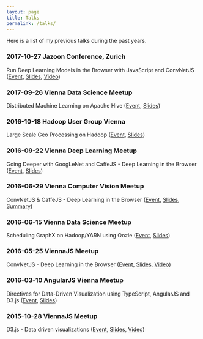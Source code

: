 ```yaml
---
layout: page
title: Talks
permalink: /talks/
---
```


Here is a list of my previous talks during the past years.

### 2017-10-27 Jazoon Conference, Zurich

Run Deep Learning Models in the Browser with JavaScript and ConvNetJS
([Event](https://jazoon.com/autumn2017/session/run-deep-learning-models-in-the-browser-with-javascript-and-convnetjs/),
[Slides](https://docs.google.com/presentation/d/18rcDSZc7PCfa3zuoeHVYqbTaMSza8gxCqSF9HOfewuw/edit?usp=sharing),
[Video](https://www.youtube.com/watch?v=qL4EQFBOu3A))

### 2017-09-26 Vienna Data Science Meetup

Distributed Machine Learning on Apache Hive
([Event](https://www.meetup.com/de-DE/Vienna-Data-Science-Tools/events/242767939/),
[Slides](https://docs.google.com/presentation/d/1r7k0VggUBmEIsF7IBJtn558fEOq812i1gBVXBxF4Wy8/edit?usp=sharing))

### 2016-10-18 Hadoop User Group Vienna

Large Scale Geo Processing on Hadoop
([Event](https://www.meetup.com/de-DE/futureofdata-vienna/events/242215692/),
[Slides](https://docs.google.com/presentation/d/1gMWpvRvM5akjZew8ZoQPqFJuiKAuovv2GEiCWdH8vm4/edit?usp=sharing))

### 2016-09-22 Vienna Deep Learning Meetup

Going Deeper with GoogLeNet and CaffeJS - Deep Learning in the Browser
([Event](https://www.meetup.com/de-DE/Vienna-Deep-Learning-Meetup/events/233441928/),
[Slides](https://docs.google.com/presentation/d/19ZavmCzObgiGMOJVydSmcJFw6pBUsrnon9TMP8nAhTU/edit?usp=sharing))

### 2016-06-29 Vienna Computer Vision Meetup

ConvNetJS & CaffeJS - Deep Learning in the Browser
([Event](https://www.meetup.com/de-DE/Vienna-Computer-Vision-Meetup/events/tszrnlyvjbmc/),
[Slides](https://docs.google.com/presentation/d/1OMjHKbHqhtAQTWShxUNUQ7wC6Ozp1rXcbIRzDF-m6S8/edit?usp=sharing),
[Summary](https://anyline.com/news/monthly-computer-vision-meetup-roundup-7/))

### 2016-06-15 Vienna Data Science Meetup

Scheduling GraphX on Hadoop/YARN using Oozie
([Event](https://www.meetup.com/de-DE/Vienna-Data-Science-Tools/events/230220798/),
[Slides](https://docs.google.com/presentation/d/1P85yoUTyy9LyAbBL3cyWHt21KviIWIUH5rTWFTFvMXI/edit?usp=sharing))

### 2016-05-25 ViennaJS Meetup

ConvNetJS - Deep Learning in the Browser
([Event](https://www.meetup.com/de-DE/viennajs/events/qpmdllyvhbhc/),
[Slides](https://docs.google.com/presentation/d/1bLk23AF2lhH7t91vkW9HS-pYTYdNRriW-pjkC1GnK9E/edit?usp=sharing),
[Video](https://www.youtube.com/watch?v=nAHcrz5hxc4))

### 2016-03-10 AngularJS Vienna Meetup

Directives for Data-Driven Visualization using TypeScript, AngularJS and D3.js
([Event](https://www.meetup.com/de-DE/Angular-Vienna/events/228523872/),
[Slides](https://docs.google.com/presentation/d/1V2qbO0pJEeKa4TXfyCZ2DPhY5jJYHPr3UYgxCr7NPoo/edit?usp=sharing))

### 2015-10-28 ViennaJS Meetup

D3.js - Data driven visualizations
([Event](https://www.meetup.com/de-DE/viennajs/events/txlcpytnblc/),
[Slides](https://docs.google.com/presentation/d/1-7xsVq5fNi5Z3PwQO6JF2cBpXYNz1eaKx6EqhRU4AA0/edit?usp=sharing),
[Video](https://www.youtube.com/watch?v=4ZFFJ3q2j6w))
